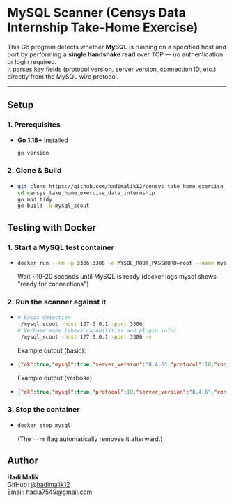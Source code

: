 # MySQL Scanner (Censys Data Internship Take-Home Exercise)

This Go program detects whether **MySQL** is running on a specified host and port by performing a **single handshake read** over TCP — no authentication or login required.  
It parses key fields (protocol version, server version, connection ID, etc.) directly from the MySQL wire protocol.

---

## Setup

### 1. Prerequisites
- **Go 1.18+** installed  
    ```bash
    go version
    ```

### 2. Clone & Build
- 
    ```bash
    git clone https://github.com/hadimalik12/censys_take_home_exercise_data_internship.git
    cd censys_take_home_exercise_data_internship
    go mod tidy
    go build -o mysql_scout
    ```

## Testing with Docker
### 1. Start a MySQL test container
- 
    ```bash
    docker run --rm -p 3306:3306 -e MYSQL_ROOT_PASSWORD=root --name mysql mysql:8
    ```
    Wait ~10-20 seconds until MySQL is ready (docker logs mysql shows "ready for connections")

### 2. Run the scanner against it
- 
    ```bash
    # Basic detection
    ./mysql_scout -host 127.0.0.1 -port 3306
    # Verbose mode (shows capabilities and plugin info)
    ./mysql_scout -host 127.0.0.1 -port 3306 -v
    ```
    
    Example output (basic):
-
    ```json
    {"ok":true,"mysql":true,"server_version":"8.4.6","protocol":10,"connection_id":10}
    ```
    

    Example output (verbose):
-
    ```json
    {"ok":true,"mysql":true,"protocol":10,"server_version":"8.4.6","connection_id":10,"capability_flags":3758096383,"character_set":255,"status_flags":2,"auth_plugin":"caching_sha2_password","preview_hex":"490000000a382e342e36000a000000372f57253907084a00ffffff0200ffdf15000000000000000000006d514e625f1e7571025e4d5e0063616368696e675f73"}
    ```

### 3. Stop the container
-
    ```bash
    docker stop mysql
    ```
    (The ```--rm``` flag automatically removes it afterward.)

## Author
**Hadi Malik**  
GitHub: [@hadimalik12](https://github.com/hadimalik12)  
Email: hadia7549@gmail.com



